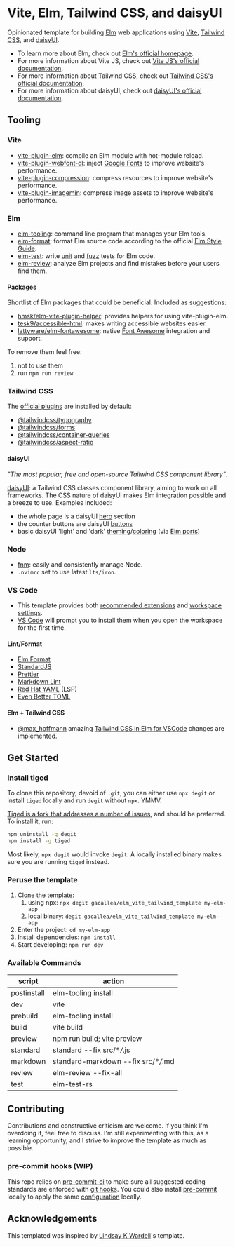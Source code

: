 # Vite, Elm, Tailwind CSS, and daisyUI

Opinionated template for building [Elm](https://elm-lang.org/) web applications
using [Vite](https://vitejs.dev/), [Tailwind CSS](https://tailwindcss.com/),
and [daisyUI](https://daisyui.com/).

- To learn more about Elm, check out [Elm's official
  homepage](https://elm-lang.org/).
- For more information about Vite JS, check out [Vite JS's official
  documentation](https://vitejs.dev/).
- For more information about Tailwind CSS, check out [Tailwind CSS's official
  documentation](https://tailwindcss.com/docs/installation).
- For more information about daisyUI, check out [daisyUI's official
  documentation](https://daisyui.com/docs/use/).

## Tooling

### Vite

- [vite-plugin-elm](https://github.com/hmsk/vite-plugin-elm): compile an Elm
  module with hot-module reload.
- [vite-plugin-webfont-dl](https://github.com/feat-agency/vite-plugin-webfont-dl):
  inject [Google Fonts](https://fonts.google.com/) to improve website's
  performance.
- [vite-plugin-compression](https://github.com/vbenjs/vite-plugin-compression):
  compress resources to improve website's performance.
- [vite-plugin-imagemin](https://github.com/vbenjs/vite-plugin-imagemin):
  compress image assets to improve website's performance.

### Elm

- [elm-tooling](https://elm-tooling.github.io/elm-tooling-cli/): command line
  program that manages your Elm tools.
- [elm-format](https://github.com/avh4/elm-format): format Elm source code
  according to the official [Elm Style
  Guide](https://elm-lang.org/docs/style-guide).
- [elm-test](https://package.elm-lang.org/packages/elm-explorations/test/latest/):
  write [unit](https://en.wikipedia.org/wiki/Unit_testing) and
  [fuzz](https://en.wikipedia.org/wiki/Fuzzing) tests for Elm code.
- [elm-review](https://package.elm-lang.org/packages/jfmengels/elm-review/latest/):
  analyze Elm projects and find mistakes before your users find them.

#### Packages

Shortlist of Elm packages that could be beneficial. Included as suggestions:

- [hmsk/elm-vite-plugin-helper](https://package.elm-lang.org/packages/hmsk/elm-vite-plugin-helper/latest):
  provides helpers for using vite-plugin-elm.
- [tesk9/accessible-html](https://package.elm-lang.org/packages/tesk9/accessible-html/latest/):
  makes writing accessible websites easier.
- [lattyware/elm-fontawesome](https://package.elm-lang.org/packages/lattyware/elm-fontawesome/latest/):
  native [Font Awesome](https://fontawesome.com/) integration and support.

To remove them feel free:

1. not to use them
2. run `npm run review`

### Tailwind CSS

The [official plugins](https://tailwindcss.com/docs/plugins#official-plugins)
are installed by default:

- [@tailwindcss/typography](https://tailwindcss.com/docs/typography-plugin)
- [@tailwindcss/forms](https://github.com/tailwindlabs/tailwindcss-forms)
- [@tailwindcss/container-queries](https://github.com/tailwindlabs/tailwindcss-container-queries)
- [@tailwindcss/aspect-ratio](https://github.com/tailwindlabs/tailwindcss-aspect-ratio)

#### daisyUI

_"The most popular, free and open-source Tailwind CSS component library"_.

[daisyUI](https://daisyui.com/): a Tailwind CSS classes component library,
aiming to work on all frameworks. The CSS nature of daisyUI makes Elm
integration possible and a breeze to use. Examples included:

- the whole page is a daisyUI [hero](https://daisyui.com/components/hero/)
  section
- the counter buttons are daisyUI
  [buttons](https://daisyui.com/components/button/)
- basic daisyUI 'light' and 'dark'
  [theming](https://daisyui.com/docs/themes/)/[coloring](https://daisyui.com/docs/colors/)
  (via [Elm ports](https://guide.elm-lang.org/interop/ports.html))

### Node

- [fnm](https://github.com/Schniz/fnm): easily and consistently manage Node.
- `.nvimrc` set to use latest `lts/iron`.

### VS Code

- This template provides both [recommended
  extensions](https://code.visualstudio.com/docs/editor/extension-marketplace#_recommended-extensions)
  and [workspace
  settings](https://code.visualstudio.com/docs/getstarted/settings#_workspace-settings).
- [VS Code](https://code.visualstudio.com/) will prompt you to install them
  when you open the workspace for the first time.

#### Lint/Format

- [Elm Format](https://github.com/avh4/elm-format)
- [StandardJS](https://standardjs.com/)
- [Prettier](https://prettier.io/)
- [Markdown Lint](https://github.com/DavidAnson/markdownlint)
- [Red Hat YAML](https://github.com/redhat-developer/vscode-yaml) (LSP)
- [Even Better TOML](https://taplo.tamasfe.dev/)

#### Elm + Tailwind CSS

- [@max_hoffmann](https://twitter.com/max_hoffmann) amazing [Tailwind CSS in
  Elm for VSCode](https://max.hn/thoughts/using-tailwind-css-in-elm-and-vscode)
  changes are implemented.

## Get Started

### Install tiged

To clone this repository, devoid of `.git`, you can either use `npx
degit` or install `tiged` locally and run `degit` without `npx`.
YMMV.

[Tiged is a fork that addresses a number of
issues](https://github.com/tiged/tiged#why-fork=), and should be preferred. To
install it, run:

```bash
npm uninstall -g degit
npm install -g tiged
```

Most likely, `npx degit` would invoke `degit`. A locally installed
binary makes sure you are running `tiged` instead.

### Peruse the template

1. Clone the template:
   1. using npx: `npx degit gacallea/elm_vite_tailwind_template my-elm-app`
   2. local binary: `degit gacallea/elm_vite_tailwind_template my-elm-app`
2. Enter the project: `cd my-elm-app`
3. Install dependencies: `npm install`
4. Start developing: `npm run dev`

### Available Commands

| script      | action                               |
| ----------- | ------------------------------------ |
| postinstall | elm-tooling install                  |
| dev         | vite                                 |
| prebuild    | elm-tooling install                  |
| build       | vite build                           |
| preview     | npm run build; vite preview          |
| standard    | standard --fix src/\*_/_.js          |
| markdown    | standard-markdown --fix src/\*_/_.md |
| review      | elm-review --fix-all                 |
| test        | elm-test-rs                          |

## Contributing

Contributions and constructive criticism are welcome. If you think I'm
overdoing it, feel free to discuss. I'm still experimenting with this, as a
learning opportunity, and I strive to improve the template as much as possible.

### pre-commit hooks (WIP)

This repo relies on [pre-commit-ci](https://pre-commit.ci) to make sure all
suggested coding standards are enforced with [git
hooks](https://githooks.com/). You could also install
[pre-commit](https://pre-commit.com/#install) locally to apply the same
[configuration](./.pre-commit-config.yaml) locally.

## Acknowledgements

This templated was inspired by [Lindsay K
Wardell](https://github.com/lindsaykwardell/vite-elm-template)'s template.
